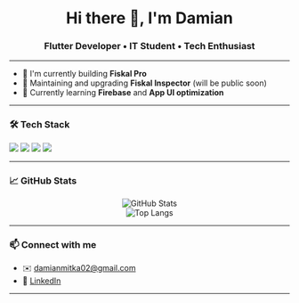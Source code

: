 <h1 align="center">Hi there 👋, I'm Damian</h1>
<h3 align="center">Flutter Developer • IT Student • Tech Enthusiast</h3>

---

- 🚀 I'm currently building **Fiskal Pro**
- 🔧 Maintaining and upgrading **Fiskal Inspector** (will be public soon)
- 🌱 Currently learning **Firebase** and **App UI optimization**

---

### 🛠️ Tech Stack

<p align="left">
  <img src="https://img.shields.io/badge/Flutter-02569B?style=for-the-badge&logo=flutter&logoColor=white"/>
  <img src="https://img.shields.io/badge/Dart-0175C2?style=for-the-badge&logo=dart&logoColor=white"/>
  <img src="https://img.shields.io/badge/Firebase-FFCA28?style=for-the-badge&logo=firebase&logoColor=black"/>
  <img src="https://img.shields.io/badge/GitHub-181717?style=for-the-badge&logo=github&logoColor=white"/>
</p>

---

### 📈 GitHub Stats

<p align="center">
  <img src="https://github-readme-stats.vercel.app/api?username=damianmitka02&show_icons=true&theme=default" alt="GitHub Stats" />
  <br/>
  <img src="https://github-readme-stats.vercel.app/api/top-langs/?username=damianmitka02&layout=compact" alt="Top Langs"/>
</p>

---

### 📫 Connect with me

- ✉️ damianmitka02@gmail.com
- 💼 [LinkedIn](https://linkedin.com/in/yourprofile)

---
